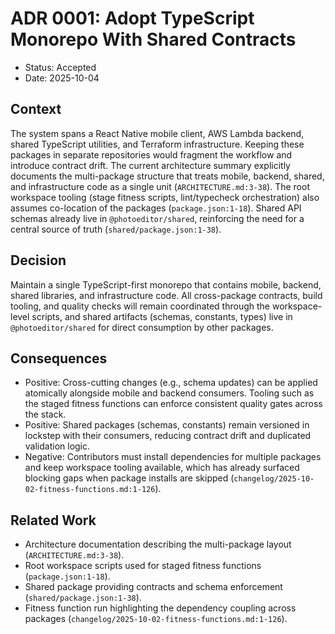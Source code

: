 # ADR 0001: Adopt TypeScript Monorepo With Shared Contracts

- Status: Accepted
- Date: 2025-10-04

## Context
The system spans a React Native mobile client, AWS Lambda backend, shared TypeScript utilities, and Terraform infrastructure. Keeping these packages in separate repositories would fragment the workflow and introduce contract drift. The current architecture summary explicitly documents the multi-package structure that treats mobile, backend, shared, and infrastructure code as a single unit (`ARCHITECTURE.md:3-38`). The root workspace tooling (stage fitness scripts, lint/typecheck orchestration) also assumes co-location of the packages (`package.json:1-18`). Shared API schemas already live in `@photoeditor/shared`, reinforcing the need for a central source of truth (`shared/package.json:1-38`).

## Decision
Maintain a single TypeScript-first monorepo that contains mobile, backend, shared libraries, and infrastructure code. All cross-package contracts, build tooling, and quality checks will remain coordinated through the workspace-level scripts, and shared artifacts (schemas, constants, types) live in `@photoeditor/shared` for direct consumption by other packages.

## Consequences
- Positive: Cross-cutting changes (e.g., schema updates) can be applied atomically alongside mobile and backend consumers. Tooling such as the staged fitness functions can enforce consistent quality gates across the stack.
- Positive: Shared packages (schemas, constants) remain versioned in lockstep with their consumers, reducing contract drift and duplicated validation logic.
- Negative: Contributors must install dependencies for multiple packages and keep workspace tooling available, which has already surfaced blocking gaps when package installs are skipped (`changelog/2025-10-02-fitness-functions.md:1-126`).

## Related Work
- Architecture documentation describing the multi-package layout (`ARCHITECTURE.md:3-38`).
- Root workspace scripts used for staged fitness functions (`package.json:1-18`).
- Shared package providing contracts and schema enforcement (`shared/package.json:1-38`).
- Fitness function run highlighting the dependency coupling across packages (`changelog/2025-10-02-fitness-functions.md:1-126`).
